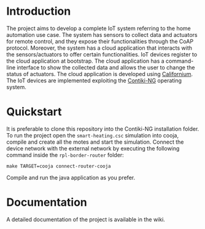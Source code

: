 # Introduction
The project aims to develop a complete IoT system referring to the home automation use case. The system has sensors to collect data and actuators for remote control, and they expose their functionalities through the CoAP protocol. Moreover, the system has a cloud application that interacts with the sensors/actuators to offer certain functionalities. IoT devices register to the cloud application at bootstrap. The cloud application has a command-line interface to show the collected data and allows the user to change the status of actuators. The cloud application is developed using [Californium](https://github.com/eclipse/californium). The IoT devices are implemented exploiting the [Contiki-NG](https://github.com/contiki-ng/contiki-ng) operating system.

# Quickstart
It is preferable to clone this repository into the Contiki-NG installation folder. To run the project open the `smart-heating.csc` simulation into cooja, compile and create all the motes and start the simulation. Connect the device network with the external network by executing the following command inside the `rpl-border-router` folder:
```
make TARGET=cooja connect-router-cooja
```
Compile and run the java application as you prefer.

# Documentation
A detailed documentation of the project is available in the wiki.
